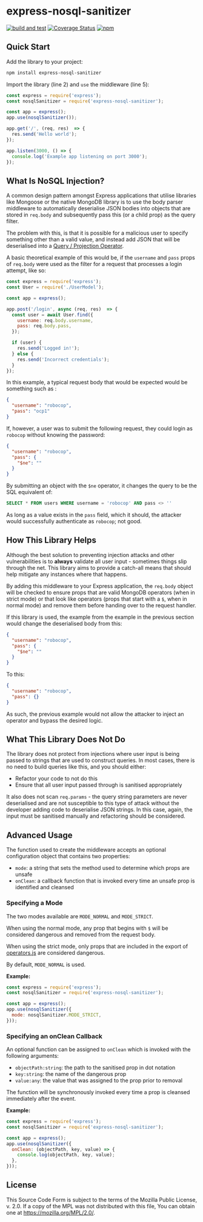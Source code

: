 # express-nosql-sanitizer
[![build and test](https://github.com/RobTheFiveNine/express-nosql-sanitizer/actions/workflows/test.yml/badge.svg)](https://github.com/RobTheFiveNine/express-nosql-sanitizer/actions/workflows/test.yml) [![Coverage Status](https://coveralls.io/repos/github/RobTheFiveNine/express-nosql-sanitizer/badge.svg?branch=develop)](https://coveralls.io/github/RobTheFiveNine/express-nosql-sanitizer?branch=develop) [![npm](https://img.shields.io/npm/v/express-nosql-sanitizer)](https://www.npmjs.com/package/express-nosql-sanitizer)

## Quick Start
Add the library to your project:

```bash
npm install express-nosql-sanitizer
```

Import the library (line 2) and `use` the middleware (line 5):

```javascript
const express = require('express');
const nosqlSanitizer = require('express-nosql-sanitizer');

const app = express();
app.use(nosqlSanitizer());

app.get('/', (req, res)  => {
  res.send('Hello world');
});

app.listen(3000, () => {
  console.log('Example app listening on port 3000');
});
```

## What Is NoSQL Injection?
A common design pattern amongst Express applications that utilise libraries like Mongoose or the native MongoDB library is to use the body parser middleware to automatically deserialise JSON bodies into objects that are stored in `req.body` and subsequently pass this (or a child prop) as the query filter.

The problem with this, is that it is possible for a malicious user to specify something other than a valid value, and instead add JSON that will be deserialised into a [Query / Projection Operator](https://docs.mongodb.com/manual/reference/operator/query/).

A basic theoretical example of this would be, if the `username` and `pass` props of `req.body` were used as the filter for a request that processes a login attempt, like so:

```javascript
const express = require('express');
const User = require('./UserModel');

const app = express();

app.post('/login', async (req, res)  => {
  const user = await User.find({
    username: req.body.username,
    pass: req.body.pass,
  });

  if (user) {
    res.send('Logged in!');
  } else {
    res.send('Incorrect credentials');
  }
});
```

In this example, a typical request body that would be expected would be something such as :

```json
{
  "username": "robocop",
  "pass": "ocp1"
}
```

If, however, a user was to submit the following request, they could login as `robocop` without knowing the password:

```json
{
  "username": "robocop",
  "pass": {
    "$ne": ""
  }
}
```

By submitting an object with the `$ne` operator, it changes the query to be the SQL equivalent of:

```sql
SELECT * FROM users WHERE username = 'robocop' AND pass <> ''
```

As long as a value exists in the `pass` field, which it should, the attacker would successfully authenticate as `robocop`; not good.

## How This Library Helps
Although the best solution to preventing injection attacks and other vulnerabilities is to **always** validate all user input - sometimes things slip through the net. This library aims to provide a catch-all means that should help mitigate any instances where that happens.

By adding this middleware to your Express application, the `req.body` object will be checked to ensure props that are valid MongoDB operators (when in strict mode) or that look like operators (props that start with a `$`, when in normal mode) and remove them before handing over to the request handler.

If this library is used, the example from the example in the previous section would change the deserialised body from this:

```json
{
  "username": "robocop",
  "pass": {
    "$ne": ""
  }
}
```

To this:

```json
{
  "username": "robocop",
  "pass": {}
}
```

As such, the previous example would not allow the attacker to inject an operator and bypass the desired logic.

## What This Library Does Not Do
The library does not protect from injections where user input is being passed to strings that are used to construct queries. In most cases, there is no need to build queries like this, and you should either:

- Refactor your code to not do this
- Ensure that all user input passed through is sanitised appropriately

It also does not scan `req.params` - the query string parameters are never deserialised and are not susceptible to this type of attack without the developer adding code to deserialise JSON strings. In this case, again, the input must be sanitised manually and refactoring should be considered.

## Advanced Usage
The function used to create the middleware accepts an optional configuration object that contains two properties:

- `mode`: a string that sets the method used to determine which props are unsafe
- `onClean`: a callback function that is invoked every time an unsafe prop is identified and cleansed

### Specifying a Mode
The two modes available are `MODE_NORMAL` and `MODE_STRICT`.

When using the normal mode, any prop that begins with `$` will be considered dangerous and removed from the request body.

When using the strict mode, only props that are included in the export of [operators.js](src/lib/operators.js) are considered dangerous.

By default, `MODE_NORMAL` is used.

**Example:**
```javascript
const express = require('express');
const nosqlSanitizer = require('express-nosql-sanitizer');

const app = express();
app.use(nosqlSanitizer({
  mode: nosqlSanitizer.MODE_STRICT,
}));
```

### Specifying an onClean Callback
An optional function can be assigned to `onClean` which is invoked with the following arguments:

- `objectPath:string`: the path to the sanitised prop in dot notation
- `key:string`: the name of the dangerous prop
- `value:any`: the value that was assigned to the prop prior to removal

The function will be synchronously invoked every time a prop is cleansed immediately after the event.

**Example:**
```javascript
const express = require('express');
const nosqlSanitizer = require('express-nosql-sanitizer');

const app = express();
app.use(nosqlSanitizer({
  onClean: (objectPath, key, value) => {
    console.log(objectPath, key, value);
  },
}));
```

## License
This Source Code Form is subject to the terms of the Mozilla Public License, v. 2.0. If a copy of the MPL was not distributed with this file, You can obtain one at https://mozilla.org/MPL/2.0/.